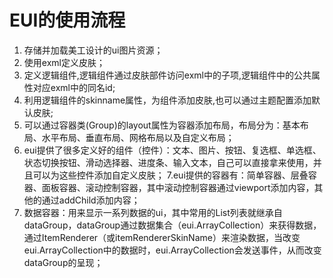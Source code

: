 # EUI的使用流程
1. 存储并加载美工设计的ui图片资源；
2. 使用exml定义皮肤；
3. 定义逻辑组件,逻辑组件通过皮肤部件访问exml中的子项,逻辑组件中的公共属性对应exml中的同名id;
4. 利用逻辑组件的skinname属性，为组件添加皮肤,也可以通过主题配置添加默认皮肤;
5. 可以通过容器类(Group)的layout属性为容器添加布局，布局分为：基本布局、水平布局、垂直布局、网格布局以及自定义布局；
6. eui提供了很多定义好的组件（控件）：文本、图片、按钮、复选框、单选框、状态切换按钮、滑动选择器、进度条、输入文本，自己可以直接拿来使用，并且可以为这些控件添加自定义皮肤；
7.eui提供的容器有：简单容器、层叠容器、面板容器、滚动控制容器，其中滚动控制容器通过viewport添加内容，其他的通过addChild添加内容；
8. 数据容器：用来显示一系列数据的ui，其中常用的List列表就继承自dataGroup，dataGroup通过数据集合（eui.ArrayCollection）来获得数据，通过ItemRenderer（或itemRendererSkinName）来渲染数据，当改变eui.ArrayCollection中的数据时，eui.ArrayCollection会发送事件，从而改变dataGroup的呈现；
